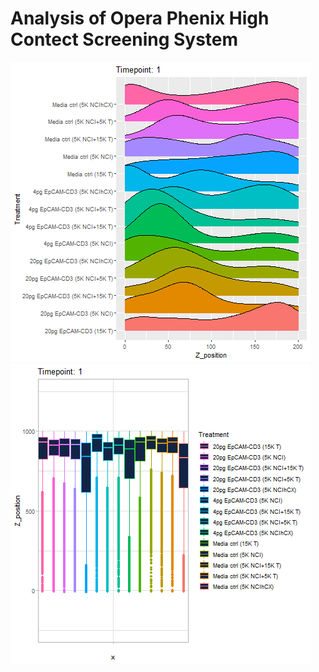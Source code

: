 # Analysis of Opera Phenix High Contect Screening System

![hippo](https://github.com/AdamAdonyi/Analysis-of-Opera-Phenix-High-Content-Screening-System/blob/main/RidgePlot_all_timepoint.gif)![hippo](https://github.com/AdamAdonyi/Analysis-of-Opera-Phenix-High-Content-Screening-System/blob/main/boxplot_all_timepoint.gif)
